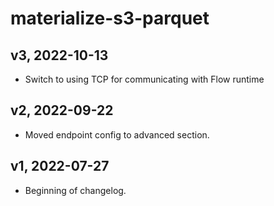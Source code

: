 # materialize-s3-parquet

## v3, 2022-10-13
- Switch to using TCP for communicating with Flow runtime

## v2, 2022-09-22

- Moved endpoint config to advanced section.

## v1, 2022-07-27

- Beginning of changelog.
